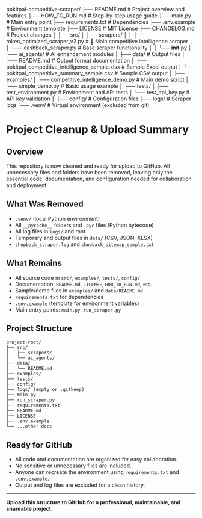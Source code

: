 pokitpal-competitive-scraper/
├── README.md                          # Project overview and features
├── HOW_TO_RUN.md                      # Step-by-step usage guide
├── main.py                            # Main entry point
├── requirements.txt                   # Dependencies
├── .env.example                       # Environment template
├── LICENSE                            # MIT License
├── CHANGELOG.md                       # Project changes
│
├── src/
│   ├── scrapers/
│   │   ├── token_optimized_scraper_v2.py  # 🎯 Main competitive intelligence scraper
│   │   ├── cashback_scraper.py            # Base scraper functionality
│   │   └── __init__.py
│   └── ai_agents/                     # AI enhancement modules
│
├── data/                              # Output files
│   ├── README.md                      # Output format documentation
│   ├── pokitpal_competitive_intelligence_sample.xlsx  # Sample Excel output
│   └── pokitpal_competitive_summary_sample.csv       # Sample CSV output
│
├── examples/
│   ├── competitive_intelligence_demo.py  # Main demo script
│   └── simple_demo.py                    # Basic usage example
│
├── tests/
│   ├── test_environment.py              # Environment and API tests
│   └── test_api_key.py                   # API key validation
│
├── config/                            # Configuration files
├── logs/                              # Scraper logs
└── .venv/                             # Virtual environment (excluded from git)

# Project Cleanup & Upload Summary

## Overview
This repository is now cleaned and ready for upload to GitHub. All unnecessary files and folders have been removed, leaving only the essential code, documentation, and configuration needed for collaboration and deployment.

## What Was Removed
- `.venv/` (local Python environment)
- All `__pycache__` folders and `.pyc` files (Python bytecode)
- All log files in `logs/` and root
- Temporary and output files in `data/` (CSV, JSON, XLSX)
- `shopback_scraper.log` and `shopback_sitemap_sample.txt`

## What Remains
- All source code in `src/`, `examples/`, `tests/`, `config/`
- Documentation: `README.md`, `LICENSE`, `HOW_TO_RUN.md`, etc.
- Sample/demo files in `examples/` and `data/README.md`
- `requirements.txt` for dependencies
- `.env.example` (template for environment variables)
- Main entry points: `main.py`, `run_scraper.py`

## Project Structure
```
project-root/
├── src/
│   ├── scrapers/
│   └── ai_agents/
├── data/
│   └── README.md
├── examples/
├── tests/
├── config/
├── logs/ (empty or .gitkeep)
├── main.py
├── run_scraper.py
├── requirements.txt
├── README.md
├── LICENSE
├── .env.example
└── ...other docs
```

## Ready for GitHub
- All code and documentation are organized for easy collaboration.
- No sensitive or unnecessary files are included.
- Anyone can recreate the environment using `requirements.txt` and `.env.example`.
- Output and log files are excluded for a clean history.

---
**Upload this structure to GitHub for a professional, maintainable, and shareable project.**
